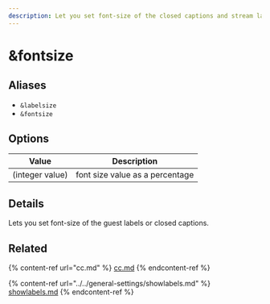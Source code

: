 ```yaml
---
description: Let you set font-size of the closed captions and stream labels
---
```


# \&fontsize

## Aliases

* `&labelsize`
* `&fontsize`

## Options

| Value           | Description                     |
| --------------- | ------------------------------- |
| (integer value) | font size value as a percentage |

## Details

Lets you set font-size of the guest labels or closed captions.

## Related

{% content-ref url="cc.md" %}
[cc.md](cc.md)
{% endcontent-ref %}

{% content-ref url="../../general-settings/showlabels.md" %}
[showlabels.md](../../general-settings/showlabels.md)
{% endcontent-ref %}
